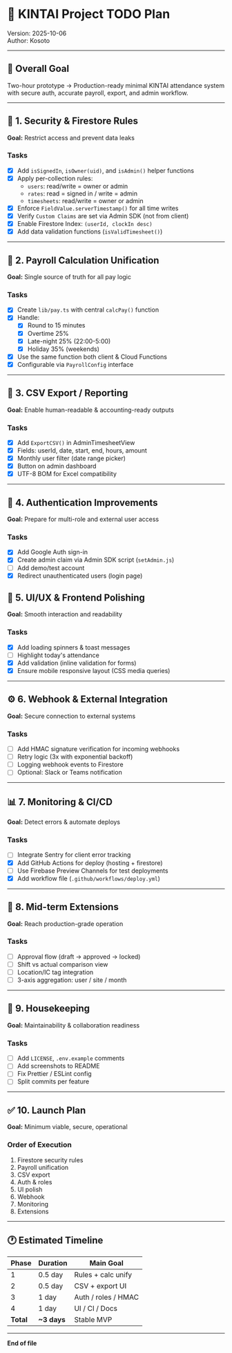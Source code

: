 # 🧭 KINTAI Project TODO Plan
Version: 2025-10-06  
Author: Kosoto

---

## 🎯 Overall Goal
Two-hour prototype → Production-ready minimal KINTAI attendance system with secure auth, accurate payroll, export, and admin workflow.

---

## 🧩 1. Security & Firestore Rules
**Goal:** Restrict access and prevent data leaks

### Tasks
- [x] Add `isSignedIn`, `isOwner(uid)`, and `isAdmin()` helper functions  
- [x] Apply per-collection rules:
  - `users`: read/write = owner or admin  
  - `rates`: read = signed in / write = admin  
  - `timesheets`: read/write = owner or admin
- [x] Enforce `FieldValue.serverTimestamp()` for all time writes  
- [x] Verify `Custom Claims` are set via Admin SDK (not from client)  
- [x] Enable Firestore Index: `(userId, clockIn desc)`
- [x] Add data validation functions (`isValidTimesheet()`)  

---

## 🧮 2. Payroll Calculation Unification
**Goal:** Single source of truth for all pay logic

### Tasks
- [x] Create `lib/pay.ts` with central `calcPay()` function  
- [x] Handle:
  - [x] Round to 15 minutes  
  - [x] Overtime 25%  
  - [x] Late-night 25% (22:00-5:00)
  - [x] Holiday 35% (weekends)
- [x] Use the same function both client & Cloud Functions
- [x] Configurable via `PayrollConfig` interface  

---

## 💾 3. CSV Export / Reporting
**Goal:** Enable human-readable & accounting-ready outputs

### Tasks
- [x] Add `ExportCSV()` in AdminTimesheetView
- [x] Fields: userId, date, start, end, hours, amount  
- [x] Monthly user filter (date range picker)
- [x] Button on admin dashboard
- [x] UTF-8 BOM for Excel compatibility  

---

## 🔐 4. Authentication Improvements
**Goal:** Prepare for multi-role and external user access

### Tasks
- [x] Add Google Auth sign-in  
- [x] Create admin claim via Admin SDK script (`setAdmin.js`)
- [ ] Add demo/test account  
- [x] Redirect unauthenticated users (login page)  

## 🧭 5. UI/UX & Frontend Polishing
**Goal:** Smooth interaction and readability

### Tasks
- [x] Add loading spinners & toast messages  
- [ ] Highlight today's attendance  
- [x] Add validation (inline validation for forms)
- [x] Ensure mobile responsive layout (CSS media queries)  

---

## ⚙️ 6. Webhook & External Integration
**Goal:** Secure connection to external systems
### Tasks
- [ ] Add HMAC signature verification for incoming webhooks  
- [ ] Retry logic (3x with exponential backoff)  
- [ ] Logging webhook events to Firestore  
- [ ] Optional: Slack or Teams notification  

---

## 📊 7. Monitoring & CI/CD
**Goal:** Detect errors & automate deploys

### Tasks
- [ ] Integrate Sentry for client error tracking  
- [x] Add GitHub Actions for deploy (hosting + firestore)  
- [ ] Use Firebase Preview Channels for test deployments
- [x] Add workflow file (`.github/workflows/deploy.yml`)  

---

## 🧱 8. Mid-term Extensions
**Goal:** Reach production-grade operation

### Tasks
- [ ] Approval flow (draft → approved → locked)  
- [ ] Shift vs actual comparison view  
- [ ] Location/IC tag integration  
- [ ] 3-axis aggregation: user / site / month  

---

## 📜 9. Housekeeping
**Goal:** Maintainability & collaboration readiness

### Tasks
- [ ] Add `LICENSE`, `.env.example` comments  
- [ ] Add screenshots to README  
- [ ] Fix Prettier / ESLint config  
- [ ] Split commits per feature  

---

## ✅ 10. Launch Plan
**Goal:** Minimum viable, secure, operational

### Order of Execution
1. Firestore security rules  
2. Payroll unification  
3. CSV export  
4. Auth & roles  
5. UI polish  
6. Webhook  
7. Monitoring  
8. Extensions

---

## 🕐 Estimated Timeline
| Phase | Duration | Main Goal |
|-------|-----------|------------|
| 1 | 0.5 day | Rules + calc unify |
| 2 | 0.5 day | CSV + export UI |
| 3 | 1 day | Auth / roles / HMAC |
| 4 | 1 day | UI / CI / Docs |
| **Total** | **~3 days** | Stable MVP |

---

**End of file**
